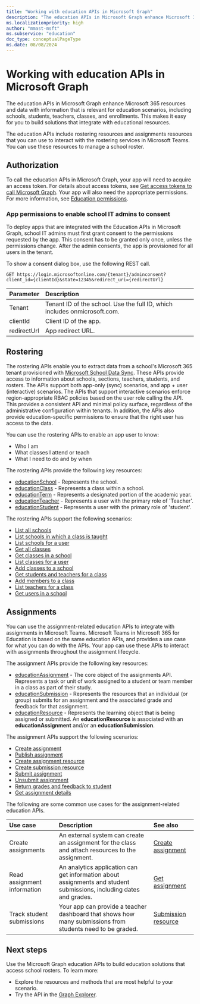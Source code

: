 ```yaml
---
title: "Working with education APIs in Microsoft Graph"
description: "The education APIs in Microsoft Graph enhance Microsoft 365 resources and data with information that is relevant for education scenarios, including schools, students, teachers, classes, and enrollments. This makes it easy for you to build solutions that integrate with educational resources."
ms.localizationpriority: high
author: "mmast-msft"
ms.subservice: "education"
doc_type: conceptualPageType
ms.date: 08/08/2024
---
```


# Working with education APIs in Microsoft Graph

The education APIs in Microsoft Graph enhance Microsoft 365 resources and data with information that is relevant for education scenarios, including schools, students, teachers, classes, and enrollments. This makes it easy for you to build solutions that integrate with educational resources.

The education APIs include rostering resources and assignments resources that you can use to interact with the rostering services in Microsoft Teams. You can use these resources to manage a school roster.

## Authorization

To call the education APIs in Microsoft Graph, your app will need to acquire an access token. For details about access tokens, see [Get access tokens to call Microsoft Graph](/graph/auth/). Your app will also need the appropriate permissions. For more information, see [Education permissions](/graph/permissions-reference#education-permissions).

### App permissions to enable school IT admins to consent

To deploy apps that are integrated with the Education APIs in Microsoft Graph, school IT admins must first grant consent to the permissions requested by the app. This consent has to be granted only once, unless the permissions change. After the admin consents, the app is provisioned for all users in the tenant.

To show a consent dialog box, use the following REST call.

```http
GET https://login.microsoftonline.com/{tenant}/adminconsent?
client_id={clientId}&state=12345&redirect_uri={redirectUrl}
```

| Parameter   | Description                                                               |
| :---------- | :------------------------------------------------------------------------ |
| Tenant      | Tenant ID of the school. Use the full ID, which includes onmicrosoft.com. |
| clientId    | Client ID of the app.                                                     |
| redirectUrl | App redirect URL.                                                         |

## Rostering

The rostering APIs enable you to extract data from a school's Microsoft 365 tenant provisioned with [Microsoft School Data Sync](https://sds.microsoft.com/). These APIs provide access to information about schools, sections, teachers, students, and rosters. The APIs support both app-only (sync) scenarios, and app + user (interactive) scenarios. The APIs that support interactive scenarios enforce region-appropriate RBAC policies based on the user role calling the API. This provides a consistent API and minimal policy surface, regardless of the administrative configuration within tenants. In addition, the APIs also provide education-specific permissions to ensure that the right user has access to the data.

You can use the rostering APIs to enable an app user to know:

- Who I am
- What classes I attend or teach
- What I need to do and by when

The rostering APIs provide the following key resources:

- [educationSchool](educationschool.md) - Represents the school.
- [educationClass](educationclass.md) - Represents a class within a school.
- [educationTerm](educationterm.md) - Represents a designated portion of the academic year.
- [educationTeacher](educationteacher.md) - Represents a user with the primary role of 'Teacher'.
- [educationStudent](educationstudent.md) - Represents a user with the primary role of 'student'.

The rostering APIs support the following scenarios:

- [List all schools](../api/educationschool-list.md)
- [List schools in which a class is taught](../api/educationclass-list-schools.md)
- [List schools for a user](../api/educationuser-list-schools.md)
- [Get all classes](../api/educationclass-list.md)
- [Get classes in a school](../api/educationschool-list-classes.md)
- [List classes for a user](../api/educationuser-list-classes.md)
- [Add classes to a school](../api/educationschool-post-classes.md)
- [Get students and teachers for a class](../api/educationclass-list-members.md)
- [Add members to a class](../api/educationclass-post-members.md)
- [List teachers for a class](../api/educationclass-list-teachers.md)
- [Get users in a school](../api/educationschool-list-users.md)

<!-- Should you list delete scenarios here as well? -->

## Assignments

You can use the assignment-related education APIs to integrate with assignments in Microsoft Teams. Microsoft Teams in Microsoft 365 for Education is based on the same education APIs, and provides a use case for what you can do with the APIs. Your app can use these APIs to interact with assignments throughout the assignment lifecycle. 

The assignment APIs provide the following key resources:

- [educationAssignment](educationassignment.md) - The core object of the assignments API. Represents a task or unit of work assigned to a student or team member in a class as part of their study.
- [educationSubmission](educationsubmission.md) - Represents the resources that an individual (or group) submits for an assignment and the associated grade and feedback for that assignment.
- [educationResource](educationresource.md) - Represents the learning object that is being assigned or submitted. An **educationResource** is associated with an **educationAssignment** and/or an **educationSubmission**.

The assignment APIs support the following scenarios:

- [Create assignment](../api/educationclass-post-assignments.md)
- [Publish assignment](../api/educationassignment-publish.md)
- [Create assignment resource](../api/educationassignment-post-resource.md)
- [Create submission resource](../api/educationsubmission-post-resources.md)
- [Submit assignment](../api/educationsubmission-submit.md)
- [Unsubmit assignment](../api/educationsubmission-unsubmit.md)
- [Return grades and feedback to student](../api/educationsubmission-return.md)
- [Get assignment details](../api/educationuser-list-assignments.md)

The following are some common use cases for the assignment-related education APIs.

| Use case                    | Description                                                                                                         | See also                                                          |
| :-------------------------- | :------------------------------------------------------------------------------------------------------------------ | :---------------------------------------------------------------- |
| Create assignments          | An external system can create an assignment for the class and attach resources to the assignment.                   | [Create assignment](../api/educationassignment-post-resource.md) |
| Read assignment information | An analytics application can get information about assignments and student submissions, including dates and grades. | [Get assignment](../api/educationassignment-get.md)               |
| Track student submissions   | Your app can provide a teacher dashboard that shows how many submissions from students need to be graded.           | [Submission resource](educationsubmission.md)                     |

## Next steps

Use the Microsoft Graph education APIs to build education solutions that access school rosters. To learn more:

- Explore the resources and methods that are most helpful to your scenario.
- Try the API in the [Graph Explorer](https://developer.microsoft.com/graph/graph-explorer).

